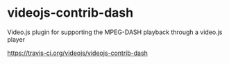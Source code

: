 # videojs-contrib-dash
Video.js plugin for supporting the MPEG-DASH playback through a video.js player

https://travis-ci.org/videojs/videojs-contrib-dash
